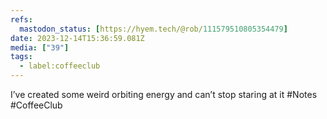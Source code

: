 ```yaml
---
refs:
  mastodon_status: [https://hyem.tech/@rob/111579510805354479]
date: 2023-12-14T15:36:59.081Z
media: ["39"]
tags:
  - label:coffeeclub
---
```


I’ve created some weird orbiting energy and can’t stop staring at it
#Notes #CoffeeClub
